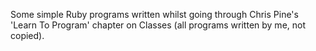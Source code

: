 Some simple Ruby programs written whilst going through Chris Pine's 'Learn To Program' chapter on Classes (all programs written by me, not copied).
